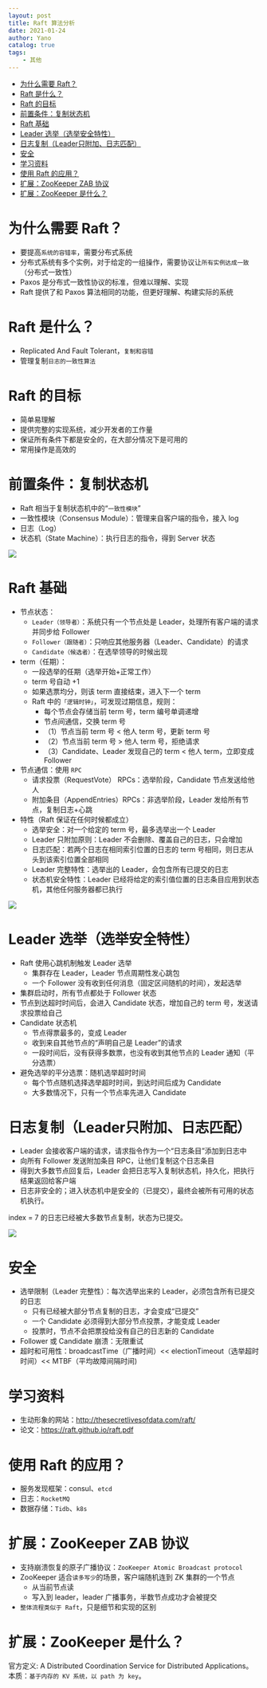 ```yaml
---
layout: post
title: Raft 算法分析
date: 2021-01-24
author: Yano
catalog: true
tags:
    - 其他
---
```



- [为什么需要 Raft？](#为什么需要-raft)
- [Raft 是什么？](#raft-是什么)
- [Raft 的目标](#raft-的目标)
- [前置条件：复制状态机](#前置条件复制状态机)
- [Raft 基础](#raft-基础)
- [Leader 选举（选举安全特性）](#leader-选举选举安全特性)
- [日志复制（Leader只附加、日志匹配）](#日志复制leader只附加日志匹配)
- [安全](#安全)
- [学习资料](#学习资料)
- [使用 Raft 的应用？](#使用-raft-的应用)
- [扩展：ZooKeeper ZAB 协议](#扩展zookeeper-zab-协议)
- [扩展：ZooKeeper 是什么？](#扩展zookeeper-是什么)

# 为什么需要 Raft？
* 要提高`系统的容错率`，需要分布式系统
* 分布式系统有多个实例，对于给定的一组操作，需要协议让`所有实例达成一致`（分布式一致性）
* Paxos 是分布式一致性协议的标准，但难以理解、实现
* Raft 提供了和 Paxos 算法相同的功能，但更好理解、构建实际的系统

# Raft 是什么？
* Replicated And Fault Tolerant，`复制和容错`
* 管理复制`日志的一致性算法`

# Raft 的目标
* 简单易理解
* 提供完整的实现系统，减少开发者的工作量
* 保证所有条件下都是安全的，在大部分情况下是可用的
* 常用操作是高效的

# 前置条件：复制状态机
* Raft 相当于复制状态机中的“`一致性模块`”
* 一致性模块（Consensus Module）：管理来自客户端的指令，接入 log
* 日志（Log）
* 状态机（State Machine）：执行日志的指令，得到 Server 状态

![](http://yano.oss-cn-beijing.aliyuncs.com/2021-01-24-081303.png)

# Raft 基础
* 节点状态：
    * `Leader（领导者）`：系统只有一个节点处是 Leader，处理所有客户端的请求并同步给 Follower
    * `Follower（跟随者）`：只响应其他服务器（Leader、Candidate）的请求
    * `Candidate（候选者）`：在选举领导的时候出现
* term（任期）：
    * 一段选举的任期（选举开始+正常工作）
    * term 号自动 +1
    * 如果选票均分，则该 term 直接结束，进入下一个 term
    * Raft 中的`「逻辑时钟」`，可发现过期信息，规则：
        * 每个节点会存储当前 term 号，term 编号单调递增
        * 节点间通信，交换 term 号
        * （1）节点当前 term 号 < 他人 term 号，更新 term 号
        * （2）节点当前 term 号 > 他人 term 号，拒绝请求
        * （3）Candidate、Leader 发现自己的 term < 他人 term，立即变成 Follower
* 节点通信：使用 `RPC`
    * 请求投票（RequestVote） RPCs：选举阶段，Candidate 节点发送给他人
    * 附加条目（AppendEntries）RPCs：非选举阶段，Leader 发给所有节点，复制日志+心跳
* 特性（Raft 保证在任何时候都成立）
    * 选举安全：对一个给定的 term 号，最多选举出一个 Leader
    * Leader 只附加原则：Leader 不会删除、覆盖自己的日志，只会增加
    * 日志匹配：若两个日志在相同索引位置的日志的 term 号相同，则日志从头到该索引位置全部相同
    * Leader 完整特性：选举出的 Leader，会包含所有已提交的日志
    * 状态机安全特性：Leader 已经将给定的索引值位置的日志条目应用到状态机，其他任何服务器都已执行

![](http://yano.oss-cn-beijing.aliyuncs.com/2021-01-24-081404.png)

# Leader 选举（选举安全特性）
* Raft 使用心跳机制触发 Leader 选举
    * 集群存在 Leader，Leader 节点周期性发心跳包
    * 一个 Follower 没有收到任何消息（固定区间随机的时间），发起选举
* 集群启动时，所有节点都处于 Follower 状态
* 节点到达超时时间后，会进入 Candidate 状态，增加自己的 term 号，发送请求投票给自己
* Candidate 状态机
    * 节点得票最多的，变成 Leader
    * 收到来自其他节点的“声明自己是 Leader”的请求
    * 一段时间后，没有获得多数票，也没有收到其他节点的 Leader 通知（平分选票）
* 避免选举的平分选票：随机选举超时时间
    * 每个节点随机选择选举超时时间，到达时间后成为 Candidate
    * 大多数情况下，只有一个节点率先进入 Candidate

# 日志复制（Leader只附加、日志匹配）
* Leader 会接收客户端的请求，请求指令作为一个“日志条目”添加到日志中
* 向所有 Follower 发送附加条目 RPC，让他们复制这个日志条目
* 得到大多数节点回复后，Leader 会把日志写入复制状态机，持久化，把执行结果返回给客户端
* 日志非安全的；进入状态机中是安全的（已提交），最终会被所有可用的状态机执行。

index = 7 的日志已经被大多数节点复制，状态为已提交。

![](http://yano.oss-cn-beijing.aliyuncs.com/2021-01-24-081427.png)


# 安全
* 选举限制（Leader 完整性）：每次选举出来的 Leader，必须包含所有已提交的日志
    * 只有已经被大部分节点复制的日志，才会变成“已提交”
    * 一个 Candidate 必须得到大部分节点投票，才能变成 Leader
    * 投票时，节点不会把票投给没有自己的日志新的 Candidate
* Follower 或 Candidate 崩溃：无限重试
* 超时和可用性：broadcastTime（广播时间）<< electionTimeout（选举超时时间）<< MTBF（平均故障间隔时间)

# 学习资料
* 生动形象的网站：http://thesecretlivesofdata.com/raft/
* 论文：https://raft.github.io/raft.pdf

# 使用 Raft 的应用？
* 服务发现框架：consul、`etcd`
* 日志：`RocketMQ`
* 数据存储：`Tidb`、`k8s`

# 扩展：ZooKeeper ZAB 协议

* 支持崩溃恢复的原子广播协议：`ZooKeeper Atomic Broadcast protocol`
* ZooKeeper 适合`读多写少`的场景，客户端随机连到 ZK 集群的一个节点
    * 从当前节点读
    * 写入到 leader，leader 广播事务，半数节点成功才会被提交
* `整体流程类似于 Raft`，只是细节和实现的区别

# 扩展：ZooKeeper 是什么？

官方定义: A Distributed Coordination Service for Distributed Applications。本质：`基于内存的 KV 系统，以 path 为 key`。

